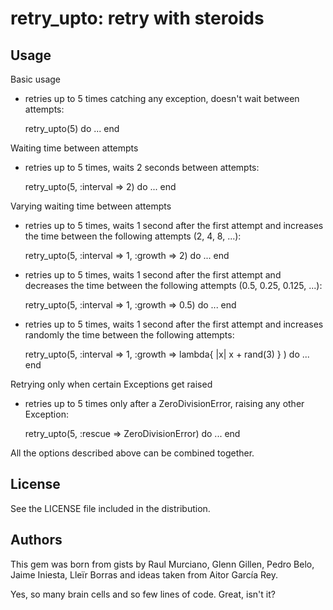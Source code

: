 # retry_upto: retry with steroids

## Usage

Basic usage

- retries up to 5 times catching any exception, doesn't wait between attempts:

    retry_upto(5) do ... end

Waiting time between attempts

- retries up to 5 times, waits 2 seconds between attempts:

   retry_upto(5, :interval => 2) do ... end

Varying waiting time between attempts

- retries up to 5 times, waits 1 second after the first attempt and increases
  the time between the following attempts (2, 4, 8, ...):

    retry_upto(5, :interval => 1, :growth => 2) do ... end

- retries up to 5 times, waits 1 second after the first attempt and decreases
  the time between the following attempts (0.5, 0.25, 0.125, ...):

    retry_upto(5, :interval => 1, :growth => 0.5) do ... end

- retries up to 5 times, waits 1 second after the first attempt and increases
  randomly the time between the following attempts:

    retry_upto(5, :interval => 1, :growth => lambda{ |x| x + rand(3) } ) do ... end

Retrying only when certain Exceptions get raised

- retries up to 5 times only after a ZeroDivisionError, raising any other Exception:

    retry_upto(5, :rescue => ZeroDivisionError) do ... end

All the options described above can be combined together.

## License

See the LICENSE file included in the distribution.

## Authors

This gem was born from gists by Raul Murciano, Glenn Gillen, Pedro Belo, Jaime Iniesta, Lleïr Borras and ideas taken from Aitor García Rey.

Yes, so many brain cells and so few lines of code. Great, isn't it?

